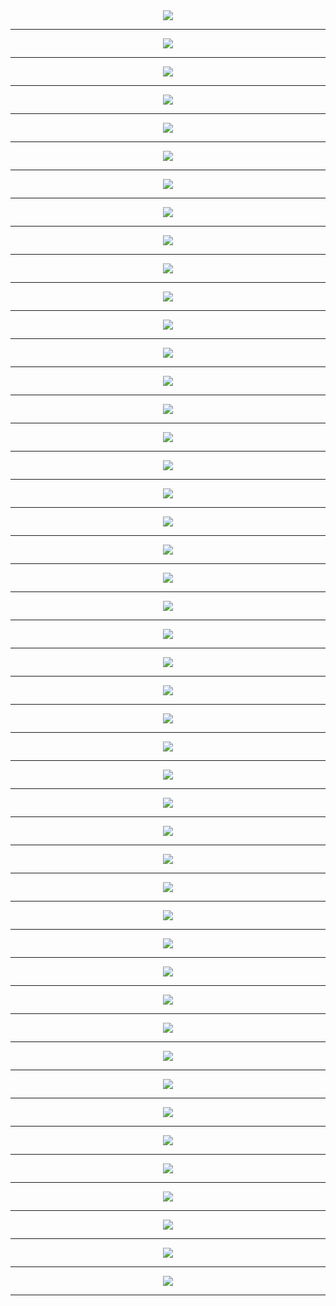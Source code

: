 
<meta charset="UTF-8"> 
<meta name="viewport" content="width=device-width">
<div align='center'>
<img src='http://gfw-breaker.win/pdf/mingbai/79/p001.png'/><hr/>
<img src='http://gfw-breaker.win/pdf/mingbai/79/p002.png'/><hr/>
<img src='http://gfw-breaker.win/pdf/mingbai/79/p003.png'/><hr/>
<img src='http://gfw-breaker.win/pdf/mingbai/79/p004.png'/><hr/>
<img src='http://gfw-breaker.win/pdf/mingbai/79/p005.png'/><hr/>
<img src='http://gfw-breaker.win/pdf/mingbai/79/p006.png'/><hr/>
<img src='http://gfw-breaker.win/pdf/mingbai/79/p007.png'/><hr/>
<img src='http://gfw-breaker.win/pdf/mingbai/79/p008.png'/><hr/>
<img src='http://gfw-breaker.win/pdf/mingbai/79/p009.png'/><hr/>
<img src='http://gfw-breaker.win/pdf/mingbai/79/p010.png'/><hr/>
<img src='http://gfw-breaker.win/pdf/mingbai/79/p011.png'/><hr/>
<img src='http://gfw-breaker.win/pdf/mingbai/79/p012.png'/><hr/>
<img src='http://gfw-breaker.win/pdf/mingbai/79/p013.png'/><hr/>
<img src='http://gfw-breaker.win/pdf/mingbai/79/p014.png'/><hr/>
<img src='http://gfw-breaker.win/pdf/mingbai/79/p015.png'/><hr/>
<img src='http://gfw-breaker.win/pdf/mingbai/79/p016.png'/><hr/>
<img src='http://gfw-breaker.win/pdf/mingbai/79/p017.png'/><hr/>
<img src='http://gfw-breaker.win/pdf/mingbai/79/p018.png'/><hr/>
<img src='http://gfw-breaker.win/pdf/mingbai/79/p019.png'/><hr/>
<img src='http://gfw-breaker.win/pdf/mingbai/79/p020.png'/><hr/>
<img src='http://gfw-breaker.win/pdf/mingbai/79/p021.png'/><hr/>
<img src='http://gfw-breaker.win/pdf/mingbai/79/p022.png'/><hr/>
<img src='http://gfw-breaker.win/pdf/mingbai/79/p023.png'/><hr/>
<img src='http://gfw-breaker.win/pdf/mingbai/79/p024.png'/><hr/>
<img src='http://gfw-breaker.win/pdf/mingbai/79/p025.png'/><hr/>
<img src='http://gfw-breaker.win/pdf/mingbai/79/p026.png'/><hr/>
<img src='http://gfw-breaker.win/pdf/mingbai/79/p027.png'/><hr/>
<img src='http://gfw-breaker.win/pdf/mingbai/79/p028.png'/><hr/>
<img src='http://gfw-breaker.win/pdf/mingbai/79/p029.png'/><hr/>
<img src='http://gfw-breaker.win/pdf/mingbai/79/p030.png'/><hr/>
<img src='http://gfw-breaker.win/pdf/mingbai/79/p031.png'/><hr/>
<img src='http://gfw-breaker.win/pdf/mingbai/79/p032.png'/><hr/>
<img src='http://gfw-breaker.win/pdf/mingbai/79/p033.png'/><hr/>
<img src='http://gfw-breaker.win/pdf/mingbai/79/p034.png'/><hr/>
<img src='http://gfw-breaker.win/pdf/mingbai/79/p035.png'/><hr/>
<img src='http://gfw-breaker.win/pdf/mingbai/79/p036.png'/><hr/>
<img src='http://gfw-breaker.win/pdf/mingbai/79/p037.png'/><hr/>
<img src='http://gfw-breaker.win/pdf/mingbai/79/p038.png'/><hr/>
<img src='http://gfw-breaker.win/pdf/mingbai/79/p039.png'/><hr/>
<img src='http://gfw-breaker.win/pdf/mingbai/79/p040.png'/><hr/>
<img src='http://gfw-breaker.win/pdf/mingbai/79/p041.png'/><hr/>
<img src='http://gfw-breaker.win/pdf/mingbai/79/p042.png'/><hr/>
<img src='http://gfw-breaker.win/pdf/mingbai/79/p043.png'/><hr/>
<img src='http://gfw-breaker.win/pdf/mingbai/79/p044.png'/><hr/>
<img src='http://gfw-breaker.win/pdf/mingbai/79/p045.png'/><hr/>
<img src='http://gfw-breaker.win/pdf/mingbai/79/p046.png'/><hr/>
</div>
